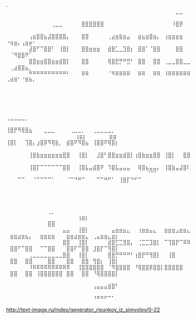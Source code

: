 .
⠀⠀⠀⠀⠀⠀⠀⠀⠀⠀⠀⠀⠀⠀⠀⠀⠀⠀⠀⠀⠀⠀⠀⠀⠀⠀⠀⠀⠀⠀⠀⠀⠀⠀⠀⠀⠀⠀⠀⠀⠀⠀⠀⠀⠀⣀⣀⠀⠀⠀⠀⠀⠀⠀⠀⠀⠀⠀⠀⠀⠀⠀⠀⠀⠀⠀⠀⠀⠀⠀⠀⠀⠀⠀⠀⠀⠀⠀⠀⠀
⠀⠀⠀⠀⠀⠀⠀⠀⠀⠀⠀⠀⢀⣀⣀⠀⠀⠀⠀⠀⣿⣿⣿⣿⣿⣿⠀⠀⠀⠀⠀⠀⠀⠀⠀⠀⠀⠀⠀⠀⠀⠀⠀⠀⠸⣿⡿⠀⠀⠀⠀⠀⠀⠀⠀⠀⠀⠀⠀⠀⠀⠀⠀⠀⠀⠀⠀⠀⠀⠀⠀⠀⠀⠀⠀⠀⠀⠀⠀⠀
⠀⠀⠀⠀⠀⠀⢠⣶⣿⣿⣦⣼⣿⣿⣿⣿⡄⠀⠀⠀⣿⣿⠀⠀⠀⠀⠀⢀⣴⣶⣷⣶⣤⠀⠀⣶⣦⣶⣿⣶⡄⠀⢰⣶⣶⣶⣶⠀⠀⠐⢶⣶⡄⢠⣶⡶⠂⠀⠀⠀⠀⠀⠀⠀⠀⠀⠀⠀⠀⠀⠀⠀⠀⠀⠀⠀⠀⠀⠀⠀
⠀⠀⠀⠀⠀⠀⣼⣿⠋⠉⣿⣿⠃⠀⢸⣿⡇⠀⠀⠀⣿⣿⣶⣶⣶⠀⠀⣾⣿⣁⣀⣹⣿⡆⠀⣿⣿⠁⠈⣿⣿⠀⠀⠀⠀⣿⣿⠀⠀⠀⠈⠻⣿⣿⠟⠁⠀⠀⠀⠀⠀⠀⠀⠀⠀⠀⠀⠀⠀⠀⠀⠀⠀⠀⠀⠀⠀⠀⠀⠀
⠀⠀⠀⠀⠀⠀⣿⣿⣶⣶⣿⣿⣶⣶⣾⣿⡇⠀⠀⠀⣿⣿⠀⠀⠀⠀⠀⢿⣿⣟⡛⠛⣛⠃⠀⣿⣿⠀⠀⣿⣿⠀⢀⣀⣀⣿⣿⣀⣀⠀⢀⣴⣿⣿⣦⡀⠀⠀⠀⠀⠀⠀⠀⠀⠀⠀⠀⠀⠀⠀⠀⠀⠀⠀⠀⠀⠀⠀⠀⠀
⠀⠀⠀⠀⠀⠀⠛⠛⠛⠛⠛⠛⠛⠛⠛⠛⠃⠀⠀⠀⠿⠿⠀⠀⠀⠀⠀⠈⠻⠿⠿⠿⠿⠀⠀⠿⠿⠀⠀⠿⠿⠀⠸⠿⠿⠿⠿⠿⠿⠠⠾⠿⠁⠈⠿⠷⠄⠀⠀⠀⠀⠀⠀⠀⠀⠀⠀⠀⠀⠀⠀⠀⠀⠀⠀⠀⠀⠀⠀⠀
⠀⠀⠀⠀⠀⠀⠀⠀⠀⠀⠀⠀⠀⠀⠀⠀⠀⠀⠀⠀⠀⠀⠀⠀⠀⠀⠀⠀⠀⠀⠀⠀⠀⠀⠀⠀⠀⠀⠀⠀⠀⠀⠀⠀⠀⠀⠀⠀⠀⠀⠀⠀⠀⠀⠀⠀⠀⠀⠀⠀⠀⠀⠀⠀⠀⠀⠀⠀⠀⠀⠀⠀⠀⠀⠀⠀⠀⠀⠀⠀
⠀⠀⠀⠀⠀⠀⠀⠀⠀⠀⠀⠀⠀⠀⠀⠀⠀⠀⠀⠀⠀⠀⠀⠀⠀⠀⠀⠀⠀⠀⠀⠀⠀⠀⠀⠀⠀⠀⠀⠀⠀⠀⠀⠀⠀⠀⠀⠀⠀⠀⠀⠀⠀⠀⠀⠀⠀⠀⠀⠀⠀⠀⠀⠀⠀⠀⠀⠀⠀⠀⠀⠀⠀⠀⠀⠀⠀⠀⠀⠀
⠀⠀⠀⠀⠀⠀⠀⠀⠀⠀⠀⠀⠀⠀⠀ ⠀⠀⠀⠀ ⢀⣀⣀⣀⣀⡀⠀⠀⠀⠀⠀⠀⠀⠀⠀⠀⠀⠀⠀⠀⠀⠀⠀⠀⠀⠀⠀⠀⠀⠀⠀⠀⠀⠀⠀⠀⠀⠀⠀⠀⠀⠀⠀⠀⠀⠀⠀⠀⠀⠀⠀⠀⠀⠀⠀⠀⠀⠀⠀⠀⠀
⠀⠀⠀⠀⠀⠀⠀⠀⠀⠀⠀⠀⠀⠀⠀⠀ ⠀⠀⠀ ⢸⣿⡟⠻⢿⣿⣦⠀⠀⠀⣀⣀⣀⠀⠀⠀⠀⢀⣀⣀⡀⠀⠀⢀⣀⣀⣀⣀⡀⠀⠀⠀⠀⠀⠀⠀⠀⠀⠀⠀⠀⠀⠀⠀⠀⠀⠀⠀⠀⠀⠀⠀⠀⠀⠀⠀⠀⠀⠀⠀⠀
⠀⠀⠀⠀⠀⠀⢰⣶⡆⠀⠀⠀⠀⠀⠀⣶⣶⠀⠀ ⢸⣿⡇⠀⠀⢹⣿⡄⣰⣿⡿⠻⢿⣷⡀⠀⣾⣿⠟⠻⣿⣦⠀⢸⣿⣿⠟⢿⣿⡆⠀⠀⠀⠀⠀⠀⠀⠀⠀⠀⠀⠀⠀⠀⠀⠀⠀⠀⠀⠀⠀⠀⠀⠀⠀⠀⠀⠀⠀⠀⠀
⠀⠀⠀⠀⠀⠀⢸⣿⣷⣶⣶⣶⣶⣶⣶⣿⣿⠀⠀⢸⣿⡇⠀⠀⣸⣿⠃⣿⣿⣶⣶⣾⣿⡇⢰⣿⣷⣶⣶⣿⣿⠀⢸⣿⡇⠀⠀⣿⣿⠀⠀⠀⠀⠀⠀⠀⠀⠀⠀⠀⠀⠀⠀⠀⠀⠀⠀⠀⠀⠀⠀⠀⠀⠀⠀⠀⠀⠀⠀⠀
⠀⠀⠀⠀⠀⠀⢸⣿⡏⠉⠉⠉⠉⠉⠉⣿⣿⠀⠀⢸⣿⣧⣤⣾⣿⠟⠀⠹⣿⣧⣤⣤⣤⠀⠀⢿⣿⣦⣤⣤⡄⠀⢸⣿⣷⣤⣼⣿⠇⠀⠀⠀⠀⠀⠀⠀⠀⠀⠀⠀⠀⠀⠀⠀⠀⠀⠀⠀⠀⠀⠀⠀⠀⠀⠀⠀⠀⠀⠀⠀
⠀⠀⠀⠀⠀⠀⠈⠉⠁⠀⠀⠀ ⠀⠀⠀⠉⠉⠀⠀⠈⠉⠉⠉⠉⠁⠀⠀⠀⠈⠉⠙⠛⠉⠀⠀⠀⠉⠉⠛⠋⠁⠀⢸⣿⡏⠙⠋⠉⠀⠀⠀⠀⠀⠀⠀⠀⠀⠀⠀⠀⠀⠀⠀⠀⠀⠀⠀⠀⠀⠀⠀⠀⠀⠀⠀⠀⠀⠀⠀⠀
⠀⠀⠀⠀⠀⠀⠀⠀⠀⠀⠀⠀⠀⠀⠀⠀⠀⠀⠀⠀⠀⠀⠀⠀⠀⠀⠀⠀⠀⠀⠀⠀⠀⠀⠀⠀⠀⠀⠀⠀⠀⠀  ⠀⠀⠀⠀⠀⠀⠀⠀⠀⠀⠀⠀⠀⠀⠀⠀⠀⠀⠀⠀⠀⠀⠀⠀⠀⠀⠀⠀⠀⠀⠀⠀⠀⠀⠀
⠀⠀⠀⠀⠀⠀⠀⠀⠀⠀⠀⠀⠀⠀⠀⠀⠀⠀⠀⠀⠀⠀⠀⠀⠀⠀⠀⠀⠀⠀⠀⠀⠀⠀⠀⠀⠀⠀⠀⠀⠀⠀⠀⠀⠀⠀⠀⠀⠀⠀⠀⠀⠀⠀⠀⠀⠀⠀⠀⠀⢀⡀⠀⠀⠀⠀⠀⠀⠀⠀⠀⠀⠀⠀⠀⠀⠀⠀⠀⠀
⠀⠀⠀⠀⠀⠀⠀⠀⠀⠀⠀⠀⠀⠀⠀⠀⠀⠀⠀⢰⣶⡆⠀⠀⠀⠀⠀⠀⠀⠀⠀⠀⠀⠀⠀⠀⠀⠀⠀⠀⠀⠀⠀⠀⠀⠀⠀⠀⠀⠀⠀⠀⠀⠀⠀⠀⠀⠀⠀⠀⣿⣿⠀⠀⠀⠀⠀⠀⠀⠀⠀⠀⠀⠀⠀⠀⠀⠀⠀⠀
⠀⠀⠀⠀⠀⠀⠀⠀⠀⠀⠀⠀⠀⠀⠀⣤⣤⠀⠀⢸⣿⡇⠀⠀⠀⠀⠀⠀⣤⣶⣶⣦⣄⠀⠀⢰⣶⣶⣤⣄⠀⠀⣶⣶⣶⣠⣶⣶⣄⠀⣶⣶⣴⣶⣦⡄⠀⠀⣶⣶⣶⣶⠀⠀⠀⣶⣶⣴⣶⣶⣄⠀⢀⣤⣶⣶⣄⣶⡆⠀
⠀⠀⠀⠀⠀⠀⠀⠀⠀⠀⠀⠀⠀⠀⠀⣿⣿⠀⠀⢸⣿⡇⠀⠀⠀⠀⠀⣾⣿⣋⣉⣻⣿⡄⠀⢈⣉⣉⣹⣿⡇⠀⠉⢹⣿⡟⠉⠿⠿⠀⣿⣿⠋⠉⣿⣿⠀⠀⠉⠉⣿⣿⠀⠀⠀⣿⣿⠏⠉⣿⣿⠀⣸⣿⡏⠉⢻⣿⡇⠀
⠀⠀⠀⠀⠀⠀⢀⣀⣀⣀⣀⣀⣀⣀⣀⣿⣿⠀⠀⢸⣿⡇⠀⠀⠀⠀⠀⣿⣿⡛⠛⠛⠛⠃⢰⣿⡟⠛⢻⣿⡇⠀⠀⢸⣿⠀⠀⠀⠀⠀⣿⣿⠀⠀⣿⣿⠀⠀⠀⠀⣿⣿⠀⠀⠀⣿⣿⠀⠀⣿⣿⠀⢻⣿⡆⠀⢸⣿⡇⠀
⠀⠀⠀⠀⠀⠀⠸⠿⠿⠿⠿⠿⠿⠿⠿⠿⠿⠀⠀⢸⣿⣿⣿⣿⣿⣿⠀⠈⠻⣿⣿⣿⣿⠀⠘⢿⣿⣿⡿⣿⣿⡇⣿⣿⣿⣿⣿⠀⠀⠀⣿⣿⠀⠀⣿⣿⠀⢸⣿⣿⣿⣿⣿⣿⠀⣿⣿⠀⠀⣿⣿⠀⠘⢿⣿⣿⣿⣿⡇⠀
⠀⠀⠀⠀⠀⠀⠀⠀⠀⠀⠀⠀⠀⠀⠀⠀⠀⠀⠀⠀⠀⠀⠀⠀⠀⠀⠀⠀⠀⠀⠀⠀⠀⠀⠀⠀⠀⠀⠀⠀⠀⠀⠀⠀⠀⠀⠀⠀⠀⠀⠀⠀⠀⠀⠀⠀⠀⠀⠀⠀⠀⠀⠀⠀⠀⠀⠀⠀⠀⠀⠀⠀⢠⣤⣤⣤⣾⣿⠃⠀
⠀⠀⠀⠀⠀⠀⠀⠀⠀⠀⠀⠀⠀⠀⠀⠀⠀⠀⠀⠀⠀⠀⠀⠀⠀⠀⠀⠀⠀⠀⠀⠀⠀⠀⠀⠀⠀⠀⠀⠀⠀⠀⠀⠀⠀⠀⠀⠀⠀⠀⠀⠀⠀⠀⠀⠀⠀⠀⠀⠀⠀⠀⠀⠀⠀⠀⠀⠀⠀⠀⠀⠀⠘⠛⠛⠋⠉⠁⠀⠀

http://text-image.ru/index/generator_risunkov_iz_simvolov/0-22
